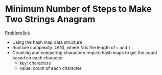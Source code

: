 # Minimum Number of Steps to Make Two Strings Anagram

[Problem link](https://leetcode.com/problems/minimum-number-of-steps-to-make-two-strings-anagram)

- Using the hash map data structure
- Runtime complexity: O(N), where N is the length of `s` and `t`
- Counting and comparing characters require hash maps to get the count based on each character
  - key: characters
  - value: count of each character
